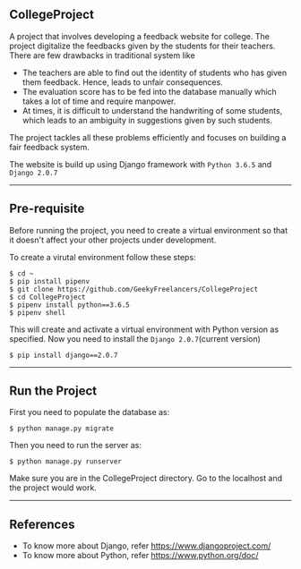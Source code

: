 ## CollegeProject

A project that involves developing a feedback website for college. The project digitalize the feedbacks given by the students for their teachers. There are few drawbacks in traditional system like

- The teachers are able to find out the identity of students who has given them feedback. Hence, leads to unfair consequences.
- The evaluation score has to be fed into the database manually which takes a lot of time and require manpower.
- At times, it is difficult to understand the handwriting of some students, which leads to an ambiguity in suggestions given by such students.

The project tackles all these problems efficiently and focuses on building a fair feedback system.

The website is build up using Django framework with `Python 3.6.5` and `Django 2.0.7`
***
## Pre-requisite

Before running the project, you need to create a virtual environment so that it doesn't affect your other projects under development.

To create a  virutal environment follow these steps:

    $ cd ~
    $ pip install pipenv
    $ git clone https://github.com/GeekyFreelancers/CollegeProject
    $ cd CollegeProject
    $ pipenv install python==3.6.5
    $ pipenv shell

This will create and activate a virtual environment with Python version as specified. Now you need to install the `Django 2.0.7`(current version)

    $ pip install django==2.0.7
***
## Run the Project

First you need to populate the database as:

    $ python manage.py migrate

Then you need to run the server as:

    $ python manage.py runserver

Make sure you are in the CollegeProject directory. Go to the localhost and the project would work.
***

## References

- To know more about Django, refer https://www.djangoproject.com/
- To know more about Python, refer https://www.python.org/doc/